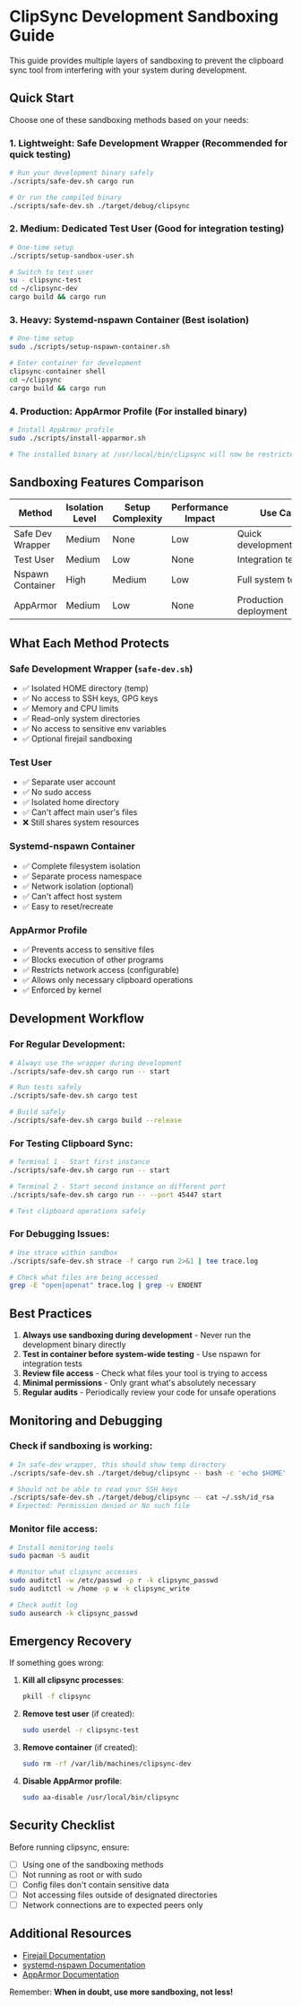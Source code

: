# ClipSync Development Sandboxing Guide

This guide provides multiple layers of sandboxing to prevent the clipboard sync tool from interfering with your system during development.

## Quick Start

Choose one of these sandboxing methods based on your needs:

### 1. **Lightweight: Safe Development Wrapper** (Recommended for quick testing)
```bash
# Run your development binary safely
./scripts/safe-dev.sh cargo run

# Or run the compiled binary
./scripts/safe-dev.sh ./target/debug/clipsync
```

### 2. **Medium: Dedicated Test User** (Good for integration testing)
```bash
# One-time setup
./scripts/setup-sandbox-user.sh

# Switch to test user
su - clipsync-test
cd ~/clipsync-dev
cargo build && cargo run
```

### 3. **Heavy: Systemd-nspawn Container** (Best isolation)
```bash
# One-time setup
sudo ./scripts/setup-nspawn-container.sh

# Enter container for development
clipsync-container shell
cd ~/clipsync
cargo build && cargo run
```

### 4. **Production: AppArmor Profile** (For installed binary)
```bash
# Install AppArmor profile
sudo ./scripts/install-apparmor.sh

# The installed binary at /usr/local/bin/clipsync will now be restricted
```

## Sandboxing Features Comparison

| Method | Isolation Level | Setup Complexity | Performance Impact | Use Case |
|--------|----------------|------------------|-------------------|-----------|
| Safe Dev Wrapper | Medium | None | Low | Quick development/testing |
| Test User | Medium | Low | None | Integration testing |
| Nspawn Container | High | Medium | Low | Full system testing |
| AppArmor | Medium | Low | None | Production deployment |

## What Each Method Protects

### Safe Development Wrapper (`safe-dev.sh`)
- ✅ Isolated HOME directory (temp)
- ✅ No access to SSH keys, GPG keys
- ✅ Memory and CPU limits
- ✅ Read-only system directories
- ✅ No access to sensitive env variables
- ✅ Optional firejail sandboxing

### Test User
- ✅ Separate user account
- ✅ No sudo access
- ✅ Isolated home directory
- ✅ Can't affect main user's files
- ❌ Still shares system resources

### Systemd-nspawn Container
- ✅ Complete filesystem isolation
- ✅ Separate process namespace
- ✅ Network isolation (optional)
- ✅ Can't affect host system
- ✅ Easy to reset/recreate

### AppArmor Profile
- ✅ Prevents access to sensitive files
- ✅ Blocks execution of other programs
- ✅ Restricts network access (configurable)
- ✅ Allows only necessary clipboard operations
- ✅ Enforced by kernel

## Development Workflow

### For Regular Development:
```bash
# Always use the wrapper during development
./scripts/safe-dev.sh cargo run -- start

# Run tests safely
./scripts/safe-dev.sh cargo test

# Build safely
./scripts/safe-dev.sh cargo build --release
```

### For Testing Clipboard Sync:
```bash
# Terminal 1 - Start first instance
./scripts/safe-dev.sh cargo run -- start

# Terminal 2 - Start second instance on different port
./scripts/safe-dev.sh cargo run -- --port 45447 start

# Test clipboard operations safely
```

### For Debugging Issues:
```bash
# Use strace within sandbox
./scripts/safe-dev.sh strace -f cargo run 2>&1 | tee trace.log

# Check what files are being accessed
grep -E "open|openat" trace.log | grep -v ENOENT
```

## Best Practices

1. **Always use sandboxing during development** - Never run the development binary directly
2. **Test in container before system-wide testing** - Use nspawn for integration tests
3. **Review file access** - Check what files your tool is trying to access
4. **Minimal permissions** - Only grant what's absolutely necessary
5. **Regular audits** - Periodically review your code for unsafe operations

## Monitoring and Debugging

### Check if sandboxing is working:
```bash
# In safe-dev wrapper, this should show temp directory
./scripts/safe-dev.sh ./target/debug/clipsync -- bash -c 'echo $HOME'

# Should not be able to read your SSH keys
./scripts/safe-dev.sh ./target/debug/clipsync -- cat ~/.ssh/id_rsa
# Expected: Permission denied or No such file
```

### Monitor file access:
```bash
# Install monitoring tools
sudo pacman -S audit

# Monitor what clipsync accesses
sudo auditctl -w /etc/passwd -p r -k clipsync_passwd
sudo auditctl -w /home -p w -k clipsync_write

# Check audit log
sudo ausearch -k clipsync_passwd
```

## Emergency Recovery

If something goes wrong:

1. **Kill all clipsync processes**:
   ```bash
   pkill -f clipsync
   ```

2. **Remove test user** (if created):
   ```bash
   sudo userdel -r clipsync-test
   ```

3. **Remove container** (if created):
   ```bash
   sudo rm -rf /var/lib/machines/clipsync-dev
   ```

4. **Disable AppArmor profile**:
   ```bash
   sudo aa-disable /usr/local/bin/clipsync
   ```

## Security Checklist

Before running clipsync, ensure:
- [ ] Using one of the sandboxing methods
- [ ] Not running as root or with sudo
- [ ] Config files don't contain sensitive data
- [ ] Not accessing files outside of designated directories
- [ ] Network connections are to expected peers only

## Additional Resources

- [Firejail Documentation](https://firejail.wordpress.com/)
- [systemd-nspawn Documentation](https://www.freedesktop.org/software/systemd/man/systemd-nspawn.html)
- [AppArmor Documentation](https://wiki.archlinux.org/title/AppArmor)

Remember: **When in doubt, use more sandboxing, not less!**